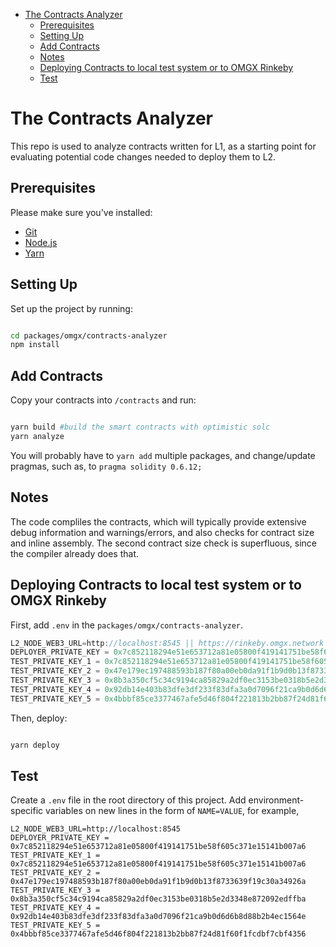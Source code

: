 - [The Contracts Analyzer](#the-contract-analyzer)
  * [Prerequisites](#prerequisites)
  * [Setting Up](#setting-up)
  * [Add Contracts](#add-contracts)
  * [Notes](#notes)
  * [Deploying Contracts to local test system or to OMGX Rinkeby](#deploying-contracts-to-local-test-system-or-to-omgx-rinkeby)
  * [Test](#test)

# The Contracts Analyzer

This repo is used to analyze contracts written for L1, as a starting point for evaluating potential code changes needed to deploy them to L2.

## Prerequisites

Please make sure you've installed:

- [Git](https://git-scm.com/book/en/v2/Getting-Started-Installing-Git)
- [Node.js](https://nodejs.org/en/download/)
- [Yarn](https://classic.yarnpkg.com/en/docs/install#mac-stable)

## Setting Up

Set up the project by running:

```bash

cd packages/omgx/contracts-analyzer
npm install

```

## Add Contracts

Copy your contracts into `/contracts` and run:

```bash

yarn build #build the smart contracts with optimistic solc
yarn analyze

```

You will probably have to `yarn add` multiple packages, and change/update pragmas, such as, to `pragma solidity 0.6.12;`

## Notes

The code compliles the contracts, which will typically provide extensive debug information and warnings/errors, and also checks for contract size and inline assembly. The second contract size check is superfluous, since the compiler already does that.

## Deploying Contracts to local test system or to OMGX Rinkeby

First, add `.env` in the `packages/omgx/contracts-analyzer`.

```javascript
L2_NODE_WEB3_URL=http://localhost:8545 || https://rinkeby.omgx.network
DEPLOYER_PRIVATE_KEY = 0x7c852118294e51e653712a81e05800f419141751be58f605c371e15141b007a6
TEST_PRIVATE_KEY_1 = 0x7c852118294e51e653712a81e05800f419141751be58f605c371e15141b007a6
TEST_PRIVATE_KEY_2 = 0x47e179ec197488593b187f80a00eb0da91f1b9d0b13f8733639f19c30a34926a
TEST_PRIVATE_KEY_3 = 0x8b3a350cf5c34c9194ca85829a2df0ec3153be0318b5e2d3348e872092edffba
TEST_PRIVATE_KEY_4 = 0x92db14e403b83dfe3df233f83dfa3a0d7096f21ca9b0d6d6b8d88b2b4ec1564e
TEST_PRIVATE_KEY_5 = 0x4bbbf85ce3377467afe5d46f804f221813b2bb87f24d81f60f1fcdbf7cbf4356
```

Then, deploy:

```bash

yarn deploy

```

## Test

Create a `.env` file in the root directory of this project. Add environment-specific variables on new lines in the form of `NAME=VALUE`, for example, 

```
L2_NODE_WEB3_URL=http://localhost:8545
DEPLOYER_PRIVATE_KEY = 0x7c852118294e51e653712a81e05800f419141751be58f605c371e15141b007a6
TEST_PRIVATE_KEY_1 = 0x7c852118294e51e653712a81e05800f419141751be58f605c371e15141b007a6
TEST_PRIVATE_KEY_2 = 0x47e179ec197488593b187f80a00eb0da91f1b9d0b13f8733639f19c30a34926a
TEST_PRIVATE_KEY_3 = 0x8b3a350cf5c34c9194ca85829a2df0ec3153be0318b5e2d3348e872092edffba
TEST_PRIVATE_KEY_4 = 0x92db14e403b83dfe3df233f83dfa3a0d7096f21ca9b0d6d6b8d88b2b4ec1564e
TEST_PRIVATE_KEY_5 = 0x4bbbf85ce3377467afe5d46f804f221813b2bb87f24d81f60f1fcdbf7cbf4356
```
